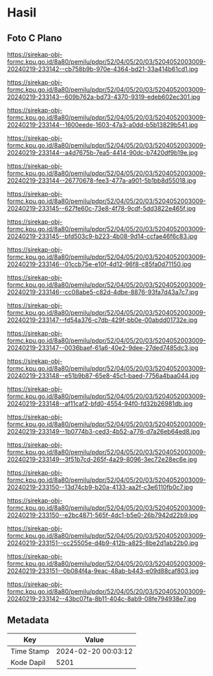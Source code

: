 # Hasil

## Foto C Plano

https://sirekap-obj-formc.kpu.go.id/8a80/pemilu/pdpr/52/04/05/20/03/5204052003009-20240219-233142--cb758b9b-970e-4364-bd21-33a414b61cd1.jpg

https://sirekap-obj-formc.kpu.go.id/8a80/pemilu/pdpr/52/04/05/20/03/5204052003009-20240219-233143--609b762a-bd73-4370-9319-edeb602ec301.jpg

https://sirekap-obj-formc.kpu.go.id/8a80/pemilu/pdpr/52/04/05/20/03/5204052003009-20240219-233144--1600eede-1603-47a3-a0dd-b5b13829b541.jpg

https://sirekap-obj-formc.kpu.go.id/8a80/pemilu/pdpr/52/04/05/20/03/5204052003009-20240219-233144--a4d7675b-7ea5-4414-90dc-b7420df9b19e.jpg

https://sirekap-obj-formc.kpu.go.id/8a80/pemilu/pdpr/52/04/05/20/03/5204052003009-20240219-233144--26770678-fee3-477a-a901-5b1bb8d55018.jpg

https://sirekap-obj-formc.kpu.go.id/8a80/pemilu/pdpr/52/04/05/20/03/5204052003009-20240219-233145--627fe60c-73e8-4f78-9cdf-5dd3822e465f.jpg

https://sirekap-obj-formc.kpu.go.id/8a80/pemilu/pdpr/52/04/05/20/03/5204052003009-20240219-233145--bfd503c9-b223-4b08-9d14-ccfae46f6c83.jpg

https://sirekap-obj-formc.kpu.go.id/8a80/pemilu/pdpr/52/04/05/20/03/5204052003009-20240219-233146--01ccb75e-e10f-4d12-96f8-c85fa0d71150.jpg

https://sirekap-obj-formc.kpu.go.id/8a80/pemilu/pdpr/52/04/05/20/03/5204052003009-20240219-233146--cc08abe5-c82d-4dbe-8876-93fa7d43a7c7.jpg

https://sirekap-obj-formc.kpu.go.id/8a80/pemilu/pdpr/52/04/05/20/03/5204052003009-20240219-233147--fd54a376-c7db-429f-bb0e-00abdd01732e.jpg

https://sirekap-obj-formc.kpu.go.id/8a80/pemilu/pdpr/52/04/05/20/03/5204052003009-20240219-233147--0036baef-61a6-40e2-9dee-27ded7485dc3.jpg

https://sirekap-obj-formc.kpu.go.id/8a80/pemilu/pdpr/52/04/05/20/03/5204052003009-20240219-233148--e51b9b87-65e8-45c1-baed-7756a4baa044.jpg

https://sirekap-obj-formc.kpu.go.id/8a80/pemilu/pdpr/52/04/05/20/03/5204052003009-20240219-233148--af11caf2-bfd0-4554-94f0-fd32b26981db.jpg

https://sirekap-obj-formc.kpu.go.id/8a80/pemilu/pdpr/52/04/05/20/03/5204052003009-20240219-233149--1b0774b3-ced3-4b52-a776-d7a26eb64ed8.jpg

https://sirekap-obj-formc.kpu.go.id/8a80/pemilu/pdpr/52/04/05/20/03/5204052003009-20240219-233149--3f51b7cd-265f-4a29-8096-3ec72e28ec6e.jpg

https://sirekap-obj-formc.kpu.go.id/8a80/pemilu/pdpr/52/04/05/20/03/5204052003009-20240219-233150--13d74cb9-b20a-4133-aa2f-c3e6110fb0c7.jpg

https://sirekap-obj-formc.kpu.go.id/8a80/pemilu/pdpr/52/04/05/20/03/5204052003009-20240219-233150--e2bc4871-565f-4dc1-b5e0-26b7942d22b9.jpg

https://sirekap-obj-formc.kpu.go.id/8a80/pemilu/pdpr/52/04/05/20/03/5204052003009-20240219-233151--cc25505e-d4b9-412b-a825-8be2d1ab22b0.jpg

https://sirekap-obj-formc.kpu.go.id/8a80/pemilu/pdpr/52/04/05/20/03/5204052003009-20240219-233151--0b084f4a-9eac-48ab-b443-e09d88caf803.jpg

https://sirekap-obj-formc.kpu.go.id/8a80/pemilu/pdpr/52/04/05/20/03/5204052003009-20240219-233142--43bc07fa-8b11-404c-8ab9-08fe794938e7.jpg


## Metadata

| Key        | Value               |
| ---------- | ------------------- |
| Time Stamp | 2024-02-20 00:03:12 |
| Kode Dapil | 5201                |



